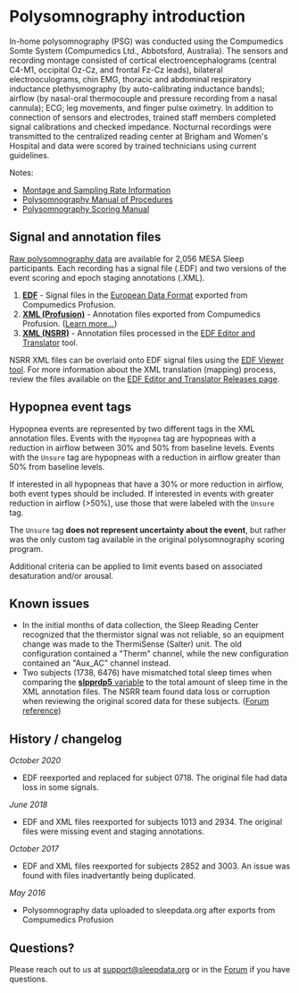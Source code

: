 # Polysomnography introduction

In-home polysomnography (PSG) was conducted using the Compumedics Somte System (Compumedics Ltd., Abbotsford, Australia). The sensors and recording montage consisted of cortical electroencephalograms (central C4-M1, occipital Oz-Cz, and frontal Fz-Cz leads), bilateral electrooculograms, chin EMG, thoracic and abdominal respiratory inductance plethysmography (by auto-calibrating inductance bands); airflow (by nasal-oral thermocouple and pressure recording from a nasal cannula); ECG; leg movements, and finger pulse oximetry. In addition to connection of sensors and electrodes, trained staff members completed signal calibrations and checked impedance.  Nocturnal recordings were transmitted to the centralized reading center at Brigham and Women's Hospital and data were scored by trained technicians using current guidelines.

Notes:

- [Montage and Sampling Rate Information](:pages_path:/equipment/montage-and-sampling-rate-information.md)
- [Polysomnography Manual of Procedures](:files_path:/documentation/MESA_Sleep_Polysomnography_Manual_of_Procedures.pdf)
- [Polysomnography Scoring Manual](:files_path:/documentation/MESA_Sleep_Polysomnography_Scoring_Manual.pdf)

## Signal and annotation files

[Raw polysomnography data](:files_path:/polysomnography) are available for 2,056 MESA Sleep participants. Each recording has a signal file (.EDF) and two versions of the event scoring and epoch staging annotations (.XML).

1. **[EDF](:files_path:/polysomnography/edfs)** - Signal files in the [European Data Format](http://www.edfplus.info/) exported from Compumedics Profusion.
2. **[XML (Profusion)](:files_path:/polysomnography/annotations-events-profusion)** - Annotation files exported from Compumedics Profusion. ([Learn more...](https://github.com/nsrr/edf-editor-translator/wiki/Compumedics-Annotation-Format))
3. **[XML (NSRR)](:files_path:/polysomnography/annotations-events-nsrr)** - Annotation files processed in the [EDF Editor and Translator](https://github.com/nsrr/edf-editor-translator) tool.

NSRR XML files can be overlaid onto EDF signal files using the [EDF Viewer tool](https://github.com/nsrr/edf-viewer). For more information about the XML translation (mapping) process, review the files available on the [EDF Editor and Translator Releases page](https://github.com/nsrr/edf-editor-translator/releases).

## Hypopnea event tags

Hypopnea events are represented by two different tags in the XML annotation files. Events with the `Hypopnea` tag are hypopneas with a reduction in airflow between 30% and 50% from baseline levels. Events with the `Unsure` tag are hypopneas with a reduction in airflow greater than 50% from baseline levels.

If interested in all hypopneas that have a 30% or more reduction in airflow, both event types should be included. If interested in events with greater reduction in airflow (>50%), use those that were labeled with the `Unsure` tag.

The `Unsure` tag **does not represent uncertainty about the event**, but rather was the only custom tag available in the original polysomnography scoring program.

Additional criteria can be applied to limit events based on associated desaturation and/or arousal.

## Known issues

- In the initial months of data collection, the Sleep Reading Center recognized that the thermistor signal was not reliable, so an equipment change was made to the ThermiSense (Salter) unit. The old configuration contained a "Therm" channel, while the new configuration contained an "Aux_AC" channel instead.
- Two subjects (1738, 6476) have mismatched total sleep times when comparing the [**slpprdp5** variable](https://sleepdata.org/datasets/mesa/variables/slpprdp5) to the total amount of sleep time in the XML annotation files. The NSRR team found data loss or corruption when reviewing the original scored data for these subjects. ([Forum reference](https://sleepdata.org/forum/total-sleep-time-dismatch-issue))

## History / changelog

*October 2020*
- EDF reexported and replaced for subject 0718. The original file had data loss in some signals.

*June 2018*
- EDF and XML files reexported for subjects 1013 and 2934. The original files were missing event and staging annotations.

*October 2017*
- EDF and XML files reexported for subjects 2852 and 3003. An issue was found with files inadvertantly being duplicated.

*May 2016*
- Polysomnography data uploaded to sleepdata.org after exports from Compumedics Profusion

## Questions?

Please reach out to us at support@sleepdata.org or in the [Forum](https://sleepdata.org/forum) if you have questions.
